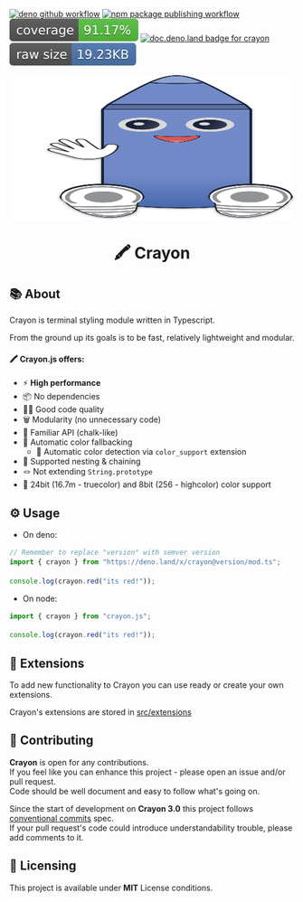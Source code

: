 [![deno github workflow](https://github.com/crayon-js/crayon/actions/workflows/deno.yml/badge.svg)](https://github.com/crayon-js/crayon/actions/workflows/deno.yml)
[![npm package publishing workflow](https://github.com/crayon-js/crayon/actions/workflows/node_publish.yml/badge.svg)](https://github.com/crayon-js/crayon/actions/workflows/node_publish.yml)
![coverage percentage of crayon](./docs/badges/coverage.svg)
[![doc.deno.land badge for crayon](https://doc.deno.land/badge.svg)](https://doc.deno.land/https://deno.land/x/crayon)
![size of mod.ts](./docs/badges/size.svg)

<img align="center" src="./docs/logo.svg" alt="Crayon logo: Totally not creppy humanized crayon staring and waving hand at you" height="256px" width="100%">

<h1 align="center">🖍️ Crayon</h1>

## 📚 About

Crayon is terminal styling module written in Typescript.

From the ground up its goals is to be fast, relatively lightweight and modular.

#### 🖍️ Crayon.js offers:

- ⚡ **High performance**
- 📦 No dependencies
- 🧑‍💻 Good code quality
- 🗑️ Modularity (no unnecessary code)
- 🧐 Familiar API (chalk-like)
- 🦄 Automatic color fallbacking
  - 🎨 Automatic color detection via `color_support` extension
- 🔗 Supported nesting & chaining
- 🪢 Not extending `String.prototype`
- 🌈 24bit (16.7m - truecolor) and 8bit (256 - highcolor) color support

## ⚙️ Usage

- On deno:

```ts
// Remember to replace "version" with semver version
import { crayon } from "https://deno.land/x/crayon@version/mod.ts";

console.log(crayon.red("its red!"));
```

- On node:

```ts
import { crayon } from "crayon.js";

console.log(crayon.red("its red!"));
```

## 🧩 Extensions

To add new functionality to Crayon you can use ready or create your own
extensions.

Crayon's extensions are stored in [src/extensions](./src/extensions/)

## 🤝 Contributing

**Crayon** is open for any contributions. <br /> If you feel like you can
enhance this project - please open an issue and/or pull request. <br /> Code
should be well document and easy to follow what's going on.

Since the start of development on **Crayon 3.0** this project follows
[conventional commits](https://www.conventionalcommits.org/en/v1.0.0/) spec.
<br /> If your pull request's code could introduce understandability trouble,
please add comments to it.

## 📝 Licensing

This project is available under **MIT** License conditions.
